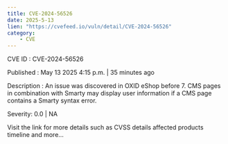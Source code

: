 ```yaml
---
title: CVE-2024-56526
date: 2025-5-13
lien: "https://cvefeed.io/vuln/detail/CVE-2024-56526"
category:
    - CVE
---
```


CVE ID : CVE-2024-56526

Published :  May 13
2025
4:15 p.m. | 35 minutes ago

Description : An issue was discovered in OXID eShop before 7. CMS pages in combination with Smarty may display user information if a CMS page contains a Smarty syntax error.

Severity: 0.0 | NA

Visit the link for more details
such as CVSS details
affected products
timeline
and more...
